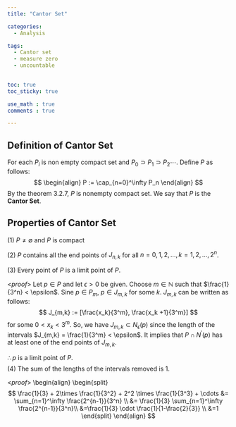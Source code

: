 ```yaml
---
title: "Cantor Set"

categories:
  - Analysis

tags:
  - Cantor set
  - measure zero
  - uncountable
  

toc: true
toc_sticky: true

use_math : true
comments : true

---
```

## Definition of Cantor Set
For each $P_i$ is non empty compact set and $P_0 \supset P_1 \supset P_2 \cdots$. Define $P$ as follows:
$$
\begin{align}
P := \cap_{n=0}^\infty P_n
\end{align}
$$
By the theorem 3.2.7, $P$ is nonempty compact set. We say that $P$ is the **Cantor Set**.
## Properties of Cantor Set
(1) $P \neq \emptyset$ and $P$ is compact

(2) $P$ contains all the end points of $J_{n,k}$ for all $n=0,1,2,\ldots, k=1,2,\ldots, 2^n$.

(3) Every point of $P$ is a limit point of $P$.

<*proof*>
Let $p \in P$ and let $\epsilon >0$ be given. Choose $m \in \mathbb{N}$ such that $\frac{1}{3^n} < \epsilon$.
Sine $p \in P_m$, $p \in J_{m,k}$ for some $k$. $J_{m,k}$ can be written as follows:
$$
J_{m,k} := [\frac{x_k}{3^m}, \frac{x_k +1}{3^m}]
$$
for some $0 < x_k <3^m$. So, we have $J_{m,k} \subset N_\epsilon (p)$ since the length of the intervals $J_{m,k} = \frac{1}{3^m} < \epsilon$. It implies that $P \cap N^{\prime} (p)$ has at least one of the end points of $J_{m,k}.$

$\therefore p$ is a limit point of $P$.
 $$\tag*{$\square$}$$
(4) The sum of the lengths of the intervals removed is 1.

<*proof*>
\begin{align}
\begin{split}
$$
\frac{1}{3} + 2\times \frac{1}{3^2} + 2^2 \times \frac{1}{3^3} + \cdots &= \sum_{n=1}^\infty \frac{2^{n-1}}{3^n} \\
&= \frac{1}{3} \sum_{n=1}^\infty \frac{2^{n-1}}{3^n}\\
&=\frac{1}{3} \cdot \frac{1}{1-\frac{2}{3}} \\
&=1
\end{split}
\end{align}
$$

$$\tag*{$\square$}$$
